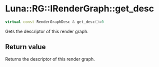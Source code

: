 # Luna::RG::IRenderGraph::get_desc

```c++
virtual const RenderGraphDesc & get_desc()=0
```

Gets the descriptor of this render graph. 



## Return value
Returns the descriptor of this render graph. 

